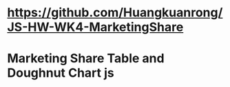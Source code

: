 # https://github.com/Huangkuanrong/JS-HW-WK4-MarketingShare
# Marketing Share Table and Doughnut Chart js

